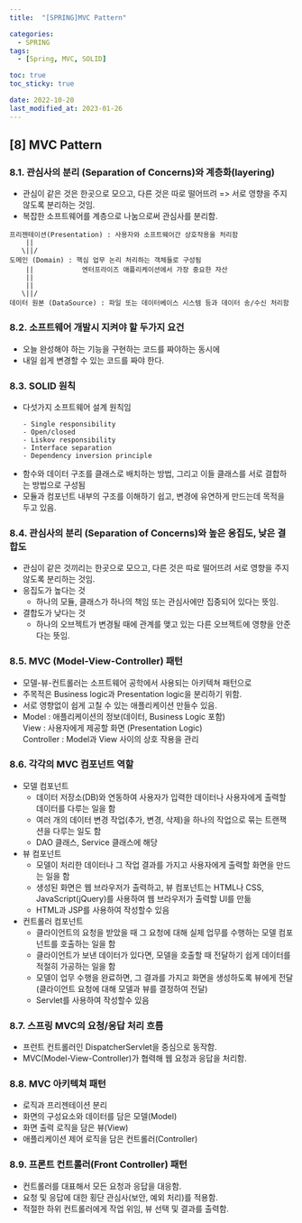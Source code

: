 ```yaml
---
title:  "[SPRING]MVC Pattern" 

categories:
  - SPRING
tags:
  - [Spring, MVC, SOLID]

toc: true
toc_sticky: true

date: 2022-10-20
last_modified_at: 2023-01-26
---
```

[8] MVC Pattern
---
### 8.1. 관심사의 분리 (Separation of Concerns)와 계층화(layering)
- 관심이 같은 것은 한곳으로 모으고, 다른 것은 따로 떨어뜨려
   => 서로 영향을 주지 않도록 분리하는 것임.
- 복잡한 소프트웨어를 계층으로 나눔으로써 관심사를 분리함.
```
프리젠테이션(Presentation) : 사용자와 소프트웨어간 상호작용을 처리함 
    ||               
   \||/
도메인 (Domain) : 핵심 업무 논리 처리하는 객체들로 구성됨
    ||            엔터프라이즈 애플리케이션에서 가장 중요한 자산
    ||
    ||
   \||/
데이터 원본 (DataSource) : 파일 또는 데이터베이스 시스템 등과 데이터 송/수신 처리함   
```
### 8.2. 소프트웨어 개발시 지켜야 할 두가지 요건                                                    
  - 오늘 완성해야 하는 기능을 구현하는 코드를 짜야하는 동시에 
  - 내일 쉽게 변경할 수 있는 코드를 짜야 한다.

### 8.3. SOLID 원칙 
- 다섯가지 소프트웨어 설계 원칙임 
  ```
  - Single responsibility 
  - Open/closed
  - Liskov responsibility
  - Interface separation
  - Dependency inversion principle
   ```
- 함수와 데이터 구조를 클래스로 배치하는 방법, 그리고 이들 클래스를 서로 결합하는 방법으로 구성됨 
- 모듈과 컴포넌트 내부의 구조를 이해하기 쉽고, 변경에 유연하게 만드는데 목적을 두고 있음.

### 8.4. 관심사의 분리 (Separation of Concerns)와 높은 응집도, 낮은 결합도   
- 관심이 같은 것끼리는 한곳으로 모으고, 
   다른 것은 따로 떨어뜨려 서로 영향을 주지 않도록 분리하는 것임.
- 응집도가 높다는 것
    - 하나의 모듈, 클래스가 하나의 책임 또는 관심사에만 집중되어 있다는 뜻임.
- 결합도가 낮다는 것
    - 하나의 오브젝트가 변경될 때에 관계를 맺고 있는 다른 오브젝트에 영향을 안준다는 뜻임.             

### 8.5. MVC (Model-View-Controller) 패턴 
- 모델-뷰-컨트롤러는 소프트웨어 공학에서 사용되는 아키텍쳐 패턴으로 
- 주목적은 Business logic과 Presentation logic을 분리하기 위함.   
- 서로 영향없이 쉽게 고칠 수 있는 애플리케이션 만들수 있음.
- Model : 애플리케이션의 정보(데이터, Business Logic 포함)  
  View : 사용자에게 제공할 화면 (Presentation Logic)  
  Controller : Model과 View 사이의 상호 작용을 관리 

### 8.6. 각각의 MVC 컴포넌트 역할 
- 모델 컴포넌트
  - 데이터 저장소(DB)와 연동하여 사용자가 입력한 데이터나 사용자에게 출력할 데이터를 다루는 일을 함
  - 여러 개의 데이터 변경 작업(추가, 변경, 삭제)을 하나의 작업으로 묶는 트랜잭션을 다루는 일도 함   
  - DAO 클래스, Service 클래스에 해당 
- 뷰 컴포넌트 
  - 모델이 처리한 데이터나 그 작업 결과를 가지고 사용자에게 출력할 화면을 만드는 일을 함
  - 생성된 화면은 웹 브라우저가 출력하고, 뷰 컴포넌트는 HTML나 CSS, JavaScript(jQuery)를 사용하여 웹 브라우저가 출력할 UI를 만듦
  - HTML과 JSP를 사용하여 작성할수 있음    
- 컨트롤러 컴포넌트 
  - 클라이언트의 요청을 받았을 때 그 요청에 대해 실제 업무를 수행하는 모델 컴포넌트를 호출하는 일을 함
  - 클라이언트가 보낸 데이터가 있다면, 모델을 호출할 때 전달하기 쉽게 데이터를 적절히 가공하는 일을 함
  - 모델이 업무 수행을 완료하면, 그 결과를 가지고 화면을 생성하도록 뷰에게 전달 (클라이언트 요청에 대해 모델과 뷰를 결정하여 전달)
  - Servlet를 사용하여 작성할수 있음 

### 8.7. 스프링 MVC의 요청/응답 처리 흐름
- 프런트 컨트롤러인 DispatcherServlet을 중심으로 동작함.
- MVC(Model-View-Controller)가 협력해 웹 요청과 응답을 처리함.

### 8.8. MVC 아키텍쳐 패턴 
- 로직과 프리젠테이션 분리 
- 화면의 구성요소와 데이터를 담은 모델(Model)
- 화면 출력 로직을 담은 뷰(View)
- 애플리케이션 제어 로직을 담은 컨트롤러(Controller)  

### 8.9. 프론트 컨트롤러(Front Controller) 패턴
- 컨트롤러를 대표해서 모든 요청과 응답을 대응함.
- 요청 및 응답에 대한 횡단 관심사(보안, 예외 처리)를 적용함.  
- 적절한 하위 컨트롤러에게 작업 위임, 뷰 선택 및 결과를 출력함.